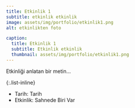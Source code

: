 ```yaml
---
title: Etkinlik 1
subtitle: etkinlik etkinlik
image: assets/img/portfolio/etkinlik1.png
alt: etkinlikten foto

caption:
  title: Etkinlik 1
  subtitle: Etkinlik etkinlik
  thumbnail: assets/img/portfolio/etkinlik1.png
---
```

Etkinliği anlatan bir metin...

{:.list-inline}
- Tarih: Tarih
- Etkinlik: Sahnede Biri Var

